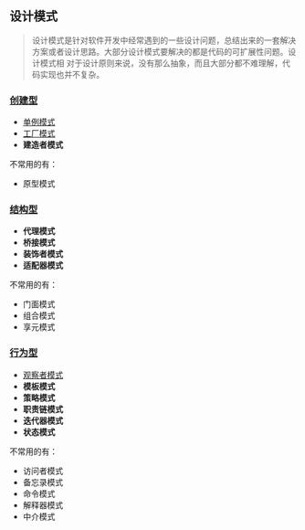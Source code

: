 ## 设计模式

> 设计模式是针对软件开发中经常遇到的一些设计问题，总结出来的一套解决方案或者设计思路。大部分设计模式要解决的都是代码的可扩展性问题。设计模式相
> 对于设计原则来说，没有那么抽象，而且大部分都不难理解，代码实现也并不复杂。

### [创建型](_1_creation)

- [单例模式](_1_creation%2F_1_singleton)
- [工厂模式](_1_creation%2F_2_factory)
- **建造者模式**

不常用的有：

- 原型模式

### [结构型](_2_structural)

- **代理模式**
- **桥接模式**
- **装饰者模式**
- **适配器模式**

不常用的有：

- 门面模式
- 组合模式
- 享元模式

### [行为型](_3_behavior)

- [观察者模式](_3_behavior%2F_1_observer)
- **模板模式**
- **策略模式**
- **职责链模式**
- **迭代器模式**
- **状态模式**

不常用的有：

- 访问者模式
- 备忘录模式
- 命令模式
- 解释器模式
- 中介模式